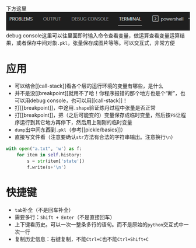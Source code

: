 下方这里
![](debug-console.png)
debug console这里可以往里面即时输入命令查看变量，做运算查看变量运算结果，或者保存中间对象`.pkl`，张量保存成图片等等。可以交互式，非常方便
# 应用
- 可以结合[[call-stack]]看各个层的运行环境的变量有哪些，是什么
- 并不是没[[breakpoint]]就用不了哈！你程序报错的那个地方也是个“断”，也可以用debug console，也可以用[[call-stack]]！
- 打[[breakpoint]]，中途用`.shape`验证炼丹过程中张量是否正常
- 打[[breakpoint]]，把（之后可能变的）变量保存成临时变量，然后按`F5`让程序运行到其它地方再停下，然后用上刚刚的临时变量
- `dump`出中间东西到`.pkl`（参考[[pickle/basics]]）
- 直接写文件看（注意要确认`str`方法有合法的字符串输出。注意换行`\n`）
```python
with open("a.txt", 'w') as f:
    for item in self.history:
        s = str(item['state'])
        f.write(s+'\n')
```

# 快捷键
- `tab`补全（不是回车补全）
- 需要多行：`Shift + Enter`（不是直接回车）
- 上下键看历史。可以一次一整条多行的语句。而不是原始的`python`交互式中一次一行
- 复制历史信息：右键复制，不能`Ctrl+C`也不能`Ctrl+Shift+C`